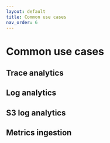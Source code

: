 ```yaml
---
layout: default
title: Common use cases
nav_order: 6
---
```


# Common use cases

<!--- Link out to the following pages once this is complete.--->

## Trace analytics

## Log analytics

## S3 log analytics

## Metrics ingestion